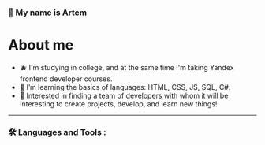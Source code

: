 ### 🌌 My name is Artem

# About me

- 🫐 I'm studying in college, and at the same time I'm taking Yandex frontend developer courses.
- 🧢 I’m learning the basics of languages: HTML, CSS, JS, SQL, C#.
- 🔑 Interested in finding a team of developers with whom it will be interesting to create projects, develop, and learn new things!

---

### :hammer_and_wrench: Languages and Tools :
